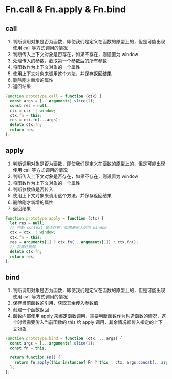 # Fn.call & Fn.apply & Fn.bind

## call

1. 判断调用对象是否为函数，即使我们是定义在函数的原型上的，但是可能出现使用 call 等方式调用的情况
2. 判断传入上下文对象是否存在，如果不存在，则设置为 window
3. 处理传入的参数，截取第一个参数后的所有参数
4. 将函数作为上下文对象的一个属性
5. 使用上下文对象来调用这个方法，并保存返回结果
6. 删除刚才新增的属性
7. 返回结果

```js
Function.prototype.call = function (ctx) {
  const args = [...arguments].slice(1);
  const res = null;
  ctx = ctx || window;
  ctx.fn = this;
  res = ctx.fn(...args);
  delete ctx.fn;
  return res;
};
```

## apply

1. 判断调用对象是否为函数，即使我们是定义在函数的原型上的，但是可能出现使用 call 等方式调用的情况
2. 判断传入上下文对象是否存在，如果不存在，则设置为 window
3. 将函数作为上下文对象的一个属性
4. 判断参数值是否传入
5. 使用上下文对象来调用这个方法，并保存返回结果
6. 删除刚才新增的属性
7. 返回结果

```js
Function.prototype.apply = function (ctx) {
  let res = null;
  // 判断 context 是否存在，如果未传入则为 window
  ctx = ctx || window;
  ctx.fn = this;
  res = arguments[1] ? ctx.fn(...arguments[1]) : ctx.fn();
  // 将属性删除
  delete ctx.fn;
  return res;
};
```

## bind

1. 判断调用对象是否为函数，即使我们是定义在函数的原型上的，但是可能出现使用 call 等方式调用的情况
2. 保存当前函数的引用，获取其余传入参数值
3. 创建一个函数返回
4. 函数内部使用 apply 来绑定函数调用，需要判断函数作为构造函数的情况，这个时候需要传入当前函数的 this 给 apply 调用，其余情况都传入指定的上下文对象

```js
Function.prototype.bind = function (ctx, ...args) {
  const args = [...arguments].slice(1);
  const fn = this;

  return function Fn() {
    return fn.apply(this instanceof Fn ? this : ctx, args.concat(...arguments));
  };
};
```
